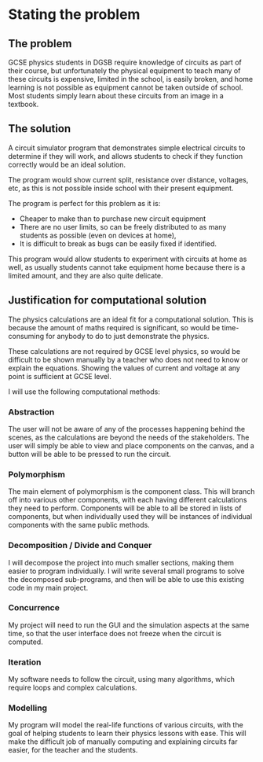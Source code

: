# Stating the problem


## The problem

GCSE physics students in DGSB require knowledge of circuits as part of their
course, but unfortunately the physical equipment to teach many of these circuits
is expensive, limited in the school, is easily broken, and home learning
is not possible as equipment cannot be taken outside of school. Most students
simply learn about these circuits from an image in a textbook.


## The solution

A circuit simulator program that demonstrates
simple electrical circuits to determine if they will work, and allows students
to check if they function correctly would be an ideal solution.

The program would show current split, resistance
over distance, voltages, etc, as this is not possible inside school with
their present equipment.

The program is perfect for this problem as it is:

 - Cheaper to make than to purchase new circuit equipment
 - There are no user limits, so can be freely distributed to as many students as
	possible (even on devices at home), 
 - It is difficult to break as bugs can be easily fixed if identified.

This program would allow students to experiment with circuits at home as well,
as usually students cannot take equipment home because there is a limited amount,
and they are also quite delicate.


## Justification for computational solution

The physics calculations are an ideal fit for a computational solution.
This is because the amount of maths required is significant, so would be time-consuming for
anybody to do to just demonstrate the physics.

These calculations are not required by GCSE
level physics, so would be difficult to be shown manually by a teacher who does not need to
know or explain the equations. Showing the values of current and voltage at any point is
sufficient at GCSE level.

I will use the following computational methods:

### Abstraction

The user will not be aware of any of the processes happening behind the scenes,
as the calculations are beyond the needs of the stakeholders. The user will simply
be able to view and place components on the canvas, and a button will be able to be pressed
to run the circuit.


### Polymorphism

The main element of polymorphism is the component class. This will branch off
into various other components, with each having different calculations they need
to perform. Components will be able to all be stored in lists of components,
but when individually used they will be instances of individual components with
the same public methods.

### Decomposition / Divide and Conquer

I will decompose the project into much smaller sections, making them easier
to program individually. I will write several small programs to solve the
decomposed sub-programs, and then will be able to use this existing code in
my main project.

### Concurrence

My project will need to run the GUI and the simulation aspects at the same time,
so that the user interface does not freeze when the circuit is computed.

### Iteration

My software needs to follow the circuit, using many algorithms, which require loops
and complex calculations.

### Modelling

My program will model the real-life functions of various circuits, with the goal of
helping students to learn their physics lessons with ease. This will make the difficult
job of manually computing and explaining circuits far easier, for the teacher and
the students.
